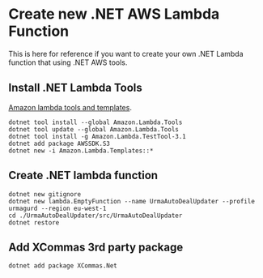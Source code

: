 # Create new .NET AWS Lambda Function
This is here for reference if you want to create your own .NET Lambda function that using .NET AWS tools.

## Install .NET Lambda Tools
[Amazon lambda tools and templates](https://www.youtube.com/watch?v=GZ8_anxgpK8&list=PLXCqSX1D2fd9rVux4a5y6krZQQOwMcWz2&index=3).
```
dotnet tool install --global Amazon.Lambda.Tools
dotnet tool update --global Amazon.Lambda.Tools
dotnet tool install -g Amazon.Lambda.TestTool-3.1
dotnet add package AWSSDK.S3
dotnet new -i Amazon.Lambda.Templates::*
```
## Create .NET lambda function
```
dotnet new gitignore
dotnet new lambda.EmptyFunction --name UrmaAutoDealUpdater --profile urmagurd --region eu-west-1
cd ./UrmaAutoDealUpdater/src/UrmaAutoDealUpdater
dotnet restore
```

## Add XCommas 3rd party package
```
dotnet add package XCommas.Net
```
